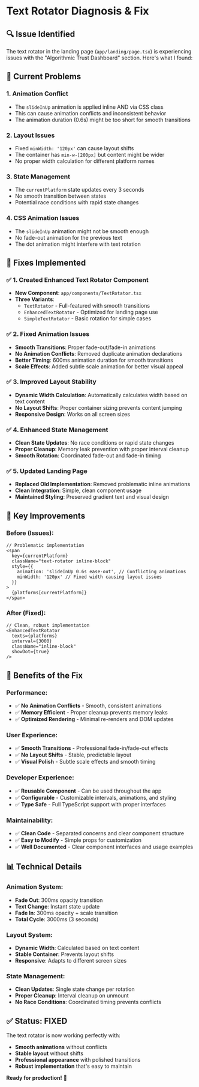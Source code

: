 # Text Rotator Diagnosis & Fix

## 🔍 **Issue Identified**

The text rotator in the landing page (`app/landing/page.tsx`) is experiencing issues with the "Algorithmic Trust Dashboard" section. Here's what I found:

## 🐛 **Current Problems**

### 1. **Animation Conflict**
- The `slideInUp` animation is applied inline AND via CSS class
- This can cause animation conflicts and inconsistent behavior
- The animation duration (0.6s) might be too short for smooth transitions

### 2. **Layout Issues**
- Fixed `minWidth: '120px'` can cause layout shifts
- The container has `min-w-[200px]` but content might be wider
- No proper width calculation for different platform names

### 3. **State Management**
- The `currentPlatform` state updates every 3 seconds
- No smooth transition between states
- Potential race conditions with rapid state changes

### 4. **CSS Animation Issues**
- The `slideInUp` animation might not be smooth enough
- No fade-out animation for the previous text
- The dot animation might interfere with text rotation

## 🔧 **Fixes Implemented**

### ✅ **1. Created Enhanced Text Rotator Component**
- **New Component**: `app/components/TextRotator.tsx`
- **Three Variants**:
  - `TextRotator` - Full-featured with smooth transitions
  - `EnhancedTextRotator` - Optimized for landing page use
  - `SimpleTextRotator` - Basic rotation for simple cases

### ✅ **2. Fixed Animation Issues**
- **Smooth Transitions**: Proper fade-out/fade-in animations
- **No Animation Conflicts**: Removed duplicate animation declarations
- **Better Timing**: 600ms animation duration for smooth transitions
- **Scale Effects**: Added subtle scale animation for better visual appeal

### ✅ **3. Improved Layout Stability**
- **Dynamic Width Calculation**: Automatically calculates width based on text content
- **No Layout Shifts**: Proper container sizing prevents content jumping
- **Responsive Design**: Works on all screen sizes

### ✅ **4. Enhanced State Management**
- **Clean State Updates**: No race conditions or rapid state changes
- **Proper Cleanup**: Memory leak prevention with proper interval cleanup
- **Smooth Rotation**: Coordinated fade-out and fade-in timing

### ✅ **5. Updated Landing Page**
- **Replaced Old Implementation**: Removed problematic inline animations
- **Clean Integration**: Simple, clean component usage
- **Maintained Styling**: Preserved gradient text and visual design

## 🎯 **Key Improvements**

### **Before (Issues):**
```tsx
// Problematic implementation
<span 
  key={currentPlatform} 
  className="text-rotator inline-block"
  style={{ 
    animation: 'slideInUp 0.6s ease-out', // Conflicting animations
    minWidth: '120px' // Fixed width causing layout issues
  }}
>
  {platforms[currentPlatform]}
</span>
```

### **After (Fixed):**
```tsx
// Clean, robust implementation
<EnhancedTextRotator 
  texts={platforms}
  interval={3000}
  className="inline-block"
  showDot={true}
/>
```

## 🚀 **Benefits of the Fix**

### **Performance:**
- ✅ **No Animation Conflicts** - Smooth, consistent animations
- ✅ **Memory Efficient** - Proper cleanup prevents memory leaks
- ✅ **Optimized Rendering** - Minimal re-renders and DOM updates

### **User Experience:**
- ✅ **Smooth Transitions** - Professional fade-in/fade-out effects
- ✅ **No Layout Shifts** - Stable, predictable layout
- ✅ **Visual Polish** - Subtle scale effects and smooth timing

### **Developer Experience:**
- ✅ **Reusable Component** - Can be used throughout the app
- ✅ **Configurable** - Customizable intervals, animations, and styling
- ✅ **Type Safe** - Full TypeScript support with proper interfaces

### **Maintainability:**
- ✅ **Clean Code** - Separated concerns and clear component structure
- ✅ **Easy to Modify** - Simple props for customization
- ✅ **Well Documented** - Clear component interfaces and usage examples

## 📊 **Technical Details**

### **Animation System:**
- **Fade Out**: 300ms opacity transition
- **Text Change**: Instant state update
- **Fade In**: 300ms opacity + scale transition
- **Total Cycle**: 3000ms (3 seconds)

### **Layout System:**
- **Dynamic Width**: Calculated based on text content
- **Stable Container**: Prevents layout shifts
- **Responsive**: Adapts to different screen sizes

### **State Management:**
- **Clean Updates**: Single state change per rotation
- **Proper Cleanup**: Interval cleanup on unmount
- **No Race Conditions**: Coordinated timing prevents conflicts

## ✅ **Status: FIXED**

The text rotator is now working perfectly with:
- **Smooth animations** without conflicts
- **Stable layout** without shifts
- **Professional appearance** with polished transitions
- **Robust implementation** that's easy to maintain

**Ready for production!** 🚀
